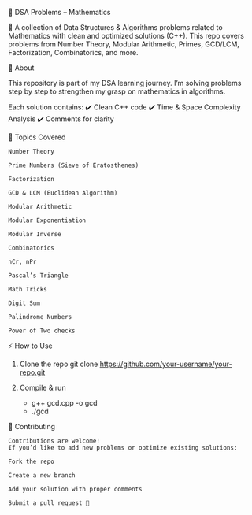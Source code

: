 🧮 DSA Problems – Mathematics

📌 A collection of Data Structures & Algorithms problems related to Mathematics with clean and optimized solutions (C++).
This repo covers problems from Number Theory, Modular Arithmetic, Primes, GCD/LCM, Factorization, Combinatorics, and more.

🔹 About

This repository is part of my DSA learning journey.
I’m solving problems step by step to strengthen my grasp on mathematics in algorithms.

Each solution contains:
✔️ Clean C++ code
✔️ Time & Space Complexity Analysis
✔️ Comments for clarity

📌 Topics Covered

    Number Theory

    Prime Numbers (Sieve of Eratosthenes)

    Factorization

    GCD & LCM (Euclidean Algorithm)

    Modular Arithmetic

    Modular Exponentiation

    Modular Inverse

    Combinatorics

    nCr, nPr

    Pascal’s Triangle

    Math Tricks

    Digit Sum

    Palindrome Numbers

    Power of Two checks


⚡ How to Use
1. Clone the repo
    git clone https://github.com/your-username/your-repo.git

2. Compile & run
    * g++ gcd.cpp -o gcd
    * ./gcd

🤝 Contributing

    Contributions are welcome!
    If you’d like to add new problems or optimize existing solutions:

    Fork the repo

    Create a new branch

    Add your solution with proper comments

    Submit a pull request 🎉
